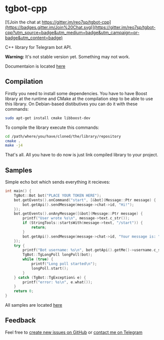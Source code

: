 # tgbot-cpp

[![Join the chat at https://gitter.im/reo7sp/tgbot-cpp](https://badges.gitter.im/Join%20Chat.svg)](https://gitter.im/reo7sp/tgbot-cpp?utm_source=badge&utm_medium=badge&utm_campaign=pr-badge&utm_content=badge)

C++ library for Telegram bot API.

**Warning:** It's not stable version yet. Something may not work.

Documentaion is located [here](http://reo7sp.ru/proj/tgbot-cpp/doc)

## Compilation

Firstly you need to install some dependencies. You have to have Boost library at the runtime and CMake at the compilation step to be able to use this library. On Debian-based distibutives you can do it with these commands:
```sh
sudo apt-get install cmake libboost-dev
```

To compile the library execute this commands:
```sh
cd /path/where/you/have/cloned/the/library/repository
cmake .
make -j4
```

That's all. All you have to do now is just link compiled library to your project.

## Samples

Simple echo bot which sends everything it recieves:
```cpp
int main() {
    TgBot::Bot bot("PLACE YOUR TOKEN HERE");
    bot.getEvents().onCommand("start", [&bot](Message::Ptr message) {
        bot.getApi().sendMessage(message->chat->id, "Hi!");
    });
    bot.getEvents().onAnyMessage([&bot](Message::Ptr message) {
        printf("User wrote %s\n", message->text.c_str());
        if (StringTools::startsWith(message->text, "/start")) {
            return;
        }
        bot.getApi().sendMessage(message->chat->id, "Your message is: " + message->text);
    });
    try {
        printf("Bot username: %s\n", bot.getApi().getMe()->username.c_str());
        TgBot::TgLongPoll longPoll(bot);
        while (true) {
            printf("Long poll started\n");
            longPoll.start();
        }
    } catch (TgBot::TgException& e) {
        printf("error: %s\n", e.what());
    }
    return 0;
}
```

All samples are located [here](samples)

## Feedback
Feel free to [create new issues on GitHub](https://github.com/reo7sp/tgbot-cpp/issues) or [contact me on Telegram](https://telegram.me/Reo_SP)

